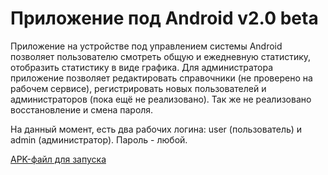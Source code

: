 # Приложение под Android v2.0 beta

Приложение на устройстве под управлением системы Android позволяет пользователю смотреть общую и ежедневную статистику, отобразить статистику в виде графика. Для администратора приложение позволяет редактировать справочники (не проверено на рабочем сервисе), регистрировать новых пользователей и администраторов (пока ещё не реализовано). Так же не реализовано восстановление и смена пароля.

На данный момент, есть два рабочих логина: user (пользователь) и admin (администратор). Пароль - любой.

[APK-файл для запуска](https://drive.google.com/drive/folders/0B1RdcS1jF5HdTkxuRUg2UXRyTnc?usp=sharing)
